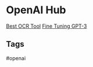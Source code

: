 # OpenAI Hub 

[Best OCR Tool](../202304140330)
[Fine Tuning GPT-3](../202304142127)

## Tags
#openai
